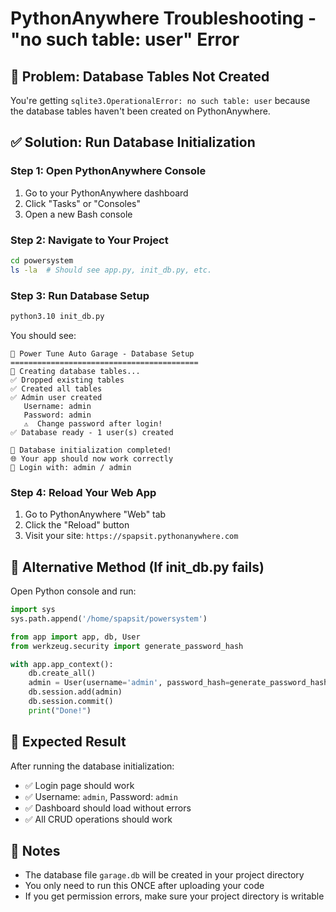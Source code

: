 # PythonAnywhere Troubleshooting - "no such table: user" Error

## 🚨 Problem: Database Tables Not Created
You're getting `sqlite3.OperationalError: no such table: user` because the database tables haven't been created on PythonAnywhere.

## ✅ Solution: Run Database Initialization

### Step 1: Open PythonAnywhere Console
1. Go to your PythonAnywhere dashboard
2. Click "Tasks" or "Consoles"
3. Open a new Bash console

### Step 2: Navigate to Your Project
```bash
cd powersystem
ls -la  # Should see app.py, init_db.py, etc.
```

### Step 3: Run Database Setup
```bash
python3.10 init_db.py
```

You should see:
```
🚀 Power Tune Auto Garage - Database Setup
==========================================
🔧 Creating database tables...
✅ Dropped existing tables
✅ Created all tables
✅ Admin user created
   Username: admin
   Password: admin
   ⚠️  Change password after login!
✅ Database ready - 1 user(s) created

🎉 Database initialization completed!
🌐 Your app should now work correctly
📝 Login with: admin / admin
```

### Step 4: Reload Your Web App
1. Go to PythonAnywhere "Web" tab
2. Click the "Reload" button
3. Visit your site: `https://spapsit.pythonanywhere.com`

## 🔧 Alternative Method (If init_db.py fails)

Open Python console and run:
```python
import sys
sys.path.append('/home/spapsit/powersystem')

from app import app, db, User
from werkzeug.security import generate_password_hash

with app.app_context():
    db.create_all()
    admin = User(username='admin', password_hash=generate_password_hash('admin'), role='admin')
    db.session.add(admin)
    db.session.commit()
    print("Done!")
```

## 🎯 Expected Result
After running the database initialization:
- ✅ Login page should work
- ✅ Username: `admin`, Password: `admin`
- ✅ Dashboard should load without errors
- ✅ All CRUD operations should work

## 📝 Notes
- The database file `garage.db` will be created in your project directory
- You only need to run this ONCE after uploading your code
- If you get permission errors, make sure your project directory is writable
